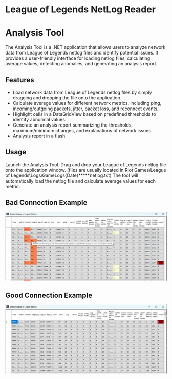 # League of Legends NetLog Reader
# Analysis Tool

The Analysis Tool is a .NET application that allows users to analyze network data from League of Legends netlog files and identify potential issues. It provides a user-friendly interface for loading netlog files, calculating average values, detecting anomalies, and generating an analysis report.

## Features

- Load network data from League of Legends netlog files by simply dragging and dropping the file onto the application.
- Calculate average values for different network metrics, including ping, incoming/outgoing packets, jitter, packet loss, and reconnect events.
- Highlight cells in a DataGridView based on predefined thresholds to identify abnormal values.
- Generate an analysis report summarizing the thresholds, maximum/minimum changes, and explanations of network issues.
- Analysis report in a flash.

## Usage
Launch the Analysis Tool.
Drag and drop your League of Legends netlog file onto the application window.
(files are usually located in Riot Games\League of Legends\Logs\GameLogs\{Date}\*****netlog.txt)
The tool will automatically load the netlog file and calculate average values for each metric.

## Bad Connection Example
![Network Analysis Tool Bad Connection Example](/Screenshots/BadConnectionExample.gif)

## Good Connection Example
![Network Analysis Tool Good Connection Example](/Screenshots/GoodConnectionExample.gif)
